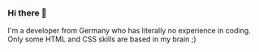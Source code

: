 ### Hi there 👋

I'm a developer from Germany who has literally no experience in coding. Only some HTML and CSS skills are based in my brain ;)
